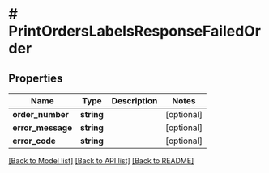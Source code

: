 # # PrintOrdersLabelsResponseFailedOrder


## Properties


Name | Type | Description | Notes
------------ | ------------- | ------------- | -------------
**order_number**| **string** |   | [optional]
**error_message**| **string** |   | [optional]
**error_code**| **string** |   | [optional]


[[Back to Model list]](../../README.md#models) [[Back to API list]](../../README.md#endpoints) [[Back to README]](../../README.md)